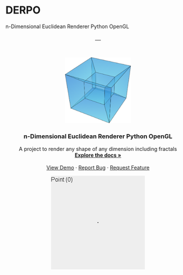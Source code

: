 # DERPO
n-Dimensional Euclidean Renderer Python OpenGL
<!--
Nothing here
-->
<p align="center">
  <a href="https://github.com/acsstudios/derpo/edit/contributors">
    <img alt="" src="https://img.shields.io/github/contributors/acsstudios/derpo?style=for-the-badge" />
  <a/>
  <a href="https://github.com/acsstudios/derpo/network/members">
    <img alt="" src="https://img.shields.io/github/forks/acsstudios/derpo.svg?style=for-the-badge" />
  <a/>
  <a href="https://github.com/acsstudios/derpo/stargazers">
    <img alt="" src="https://img.shields.io/github/stars/acsstudios/derpo.svg?style=for-the-badge" />
  <a/>
  <a href="https://github.com/acsstudios/derpo/issues">
    <img alt="" src="https://img.shields.io/github/issues/acsstudios/derpo.svg?style=for-the-badge" />
  <a/>
  <a href="https://github.com/acsstudios/derpo/blob/main/LICENSE">
    <img alt="" src="https://img.shields.io/github/license/acsstudios/derpo.svg?style=for-the-badge" />
  <a/>
</p>
<!-- PROJECT LOGO -->
<br />
<p align="center">
  <a href="https://github.com/acsstudios/derpo">
    <img src="icon.png" alt="Icon" width="180" height="180">
  </a>

  <h3 align="center">n-Dimensional Euclidean Renderer Python OpenGL</h3>

  <p align="center">
    A project to render any shape of any dimension including fractals
    <br />
    <a href="https://github.com/acsstudios/derpo"><strong>Explore the docs »</strong></a>
    <br />
    <br />
    <a href="https://github.com/acsstudios/derpo">View Demo</a>
    ·
    <a href="https://github.com/acsstudios/derpo/issues">Report Bug</a>
    ·
    <a href="https://github.com/acsstudios/derpo/issues">Request Feature</a>
  </p>
</p>
<p align="center">
    <img alt="" src="From_Point_to_Tesseract_(Looped_Version).gif" />
</p>
